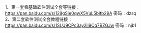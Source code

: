 1、第一套零基础软件测试全套等链接：https://pan.baidu.com/s/128gSie0qwX5VuL5bltb29A 密码：dzsq  
2、第二套软件测试全套教程链接：https://pan.baidu.com/s/1SLU9CPc3ay2iI9Cq7BZGJw 密码：njb1  
